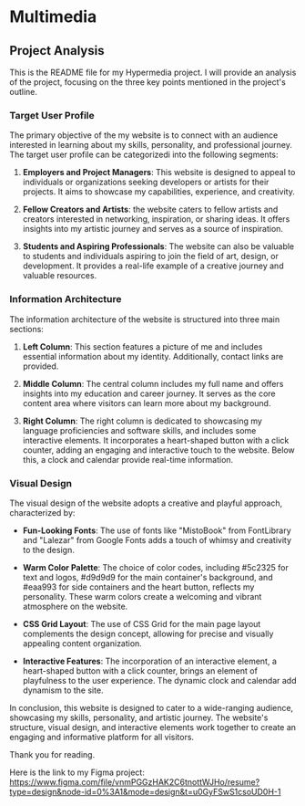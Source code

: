 # Multimedia

## Project Analysis

This is the README file for my Hypermedia project. I will provide an analysis of the project, focusing on the three key points mentioned in the project's outline. 

### Target User Profile

The primary objective of the my website is to connect with an audience interested in learning about my skills, personality, and professional journey. The target user profile can be categorizedi into the following segments:

1. **Employers and Project Managers**: This website is designed to appeal to individuals or organizations seeking developers or artists for their projects. It aims to showcase my capabilities, experience, and creativity.

2. **Fellow Creators and Artists**: the website caters to fellow artists and creators interested in networking, inspiration, or sharing ideas. It offers insights into my artistic journey and serves as a source of inspiration.

3. **Students and Aspiring Professionals**: The website can also be valuable to students and individuals aspiring to join the field of art, design, or development. It provides a real-life example of a creative journey and valuable resources.

### Information Architecture

The information architecture of the website is structured into three main sections:

1. **Left Column**: This section features a picture of me and includes essential information about my identity. Additionally, contact links are provided.

2. **Middle Column**: The central column includes my full name and offers insights into my education and career journey. It serves as the core content area where visitors can learn more about my background.

3. **Right Column**: The right column is dedicated to showcasing my language proficiencies and software skills, and includes some interactive elements. It incorporates a heart-shaped button with a click counter, adding an engaging and interactive touch to the website. Below this, a clock and calendar provide real-time information.

### Visual Design

The visual design of the website adopts a creative and playful approach, characterized by:

- **Fun-Looking Fonts**: The use of fonts like "MistoBook" from FontLibrary and "Lalezar" from Google Fonts adds a touch of whimsy and creativity to the design.

- **Warm Color Palette**: The choice of color codes, including #5c2325 for text and logos, #d9d9d9 for the main container's background, and #eaa993 for side containers and the heart button, reflects my personality. These warm colors create a welcoming and vibrant atmosphere on the website.

- **CSS Grid Layout**: The use of CSS Grid for the main page layout complements the design concept, allowing for precise and visually appealing content organization.

- **Interactive Features**: The incorporation of an interactive element, a heart-shaped button with a click counter, brings an element of playfulness to the user experience. The dynamic clock and calendar add dynamism to the site.

In conclusion, this website is designed to cater to a wide-ranging audience, showcasing my skills, personality, and artistic journey. The website's structure, visual design, and interactive elements work together to create an engaging and informative platform for all visitors.

Thank you for reading.

Here is the link to my Figma project: 
https://www.figma.com/file/vnmPGGzHAK2C6tnottWJHo/resume?type=design&node-id=0%3A1&mode=design&t=u0GyFSwS1csoUD0H-1
